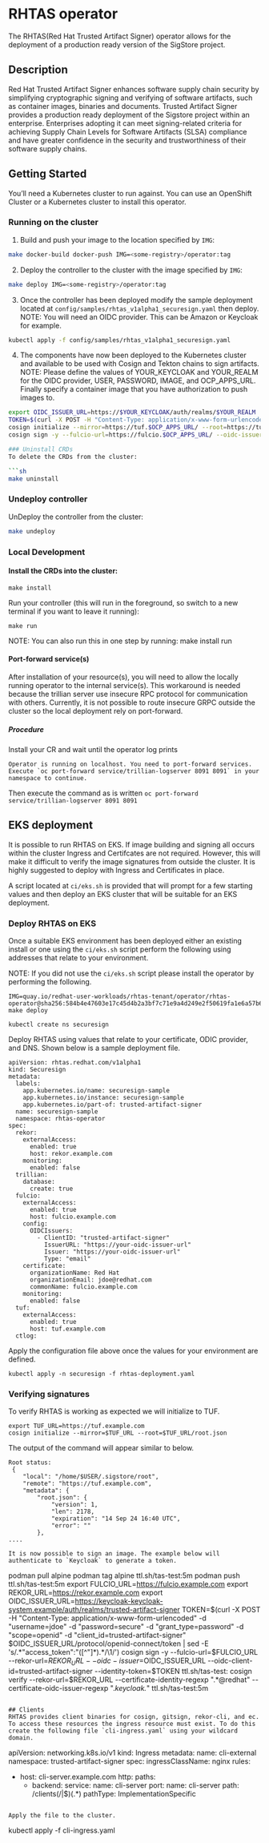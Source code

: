 # RHTAS operator
The RHTAS(Red Hat Trusted Artifact Signer) operator allows for the deployment of a production ready version of the SigStore project.

## Description
Red Hat Trusted Artifact Signer enhances software supply chain security by simplifying cryptographic signing and verifying of software artifacts, such as container images, binaries and documents. Trusted Artifact Signer provides a production ready deployment of the Sigstore project within an enterprise. Enterprises adopting it can meet signing-related criteria for achieving Supply Chain Levels for Software Artifacts (SLSA) compliance and have greater confidence in the security and trustworthiness of their software supply chains.

## Getting Started
You’ll need a Kubernetes cluster to run against. You can use an OpenShift Cluster or a Kubernetes cluster to install this operator.

### Running on the cluster
1. Build and push your image to the location specified by `IMG`:

```sh
make docker-build docker-push IMG=<some-registry>/operator:tag
```

2. Deploy the controller to the cluster with the image specified by `IMG`:

```sh
make deploy IMG=<some-registry>/operator:tag
```

3. Once the controller has been deployed modify the sample deployment located at `config/samples/rhtas_v1alpha1_securesign.yaml` then deploy.
NOTE: You will need an OIDC provider. This can be Amazon or Keycloak for example.

```sh
kubectl apply -f config/samples/rhtas_v1alpha1_securesign.yaml
```

4. The components have now been deployed to the Kubernetes cluster and available to be used with Cosign and Tekton chains to sign artifacts.
NOTE: Please define the values of YOUR_KEYCLOAK and YOUR_REALM for the OIDC provider, USER, PASSWORD, IMAGE, and OCP_APPS_URL. Finally specify a container image that you have authorization to push images to.

```sh
export OIDC_ISSUER_URL=https://$YOUR_KEYCLOAK/auth/realms/$YOUR_REALM
TOKEN=$(curl -X POST -H "Content-Type: application/x-www-form-urlencoded" -d "username=$USER" -d "password=$PASSWORD" -d "grant_type=password" -d "scope=openid" -d "client_id=$YOUR_REALM" $OIDC_ISSUER_URL/protocol/openid-connect/token |  sed -E 's/.*"access_token":"([^"]*).*/\1/')
cosign initialize --mirror=https://tuf.$OCP_APPS_URL/ --root=https://tuf.$OCP_APPS_URL/root.json
cosign sign -y --fulcio-url=https://fulcio.$OCP_APPS_URL/ --oidc-issuer=$OIDC_ISSUER_URL --identity-token=$TOKEN $IMAGE

### Uninstall CRDs
To delete the CRDs from the cluster:

```sh
make uninstall
```

### Undeploy controller
UnDeploy the controller from the cluster:

```sh
make undeploy
```

### Local Development
#### Install the CRDs into the cluster:
```
make install
````

Run your controller (this will run in the foreground, so switch to a new terminal if you want to leave it running):
```
make run
```
NOTE: You can also run this in one step by running: make install run

#### Port-forward service(s)
After installation of your resource(s), you will need to allow the locally running operator to the internal service(s).
This workaround is needed because the trillian server use insecure RPC protocol for communication with others.
Currently, it is not possible to route insecure GRPC outside the cluster so the local deployment rely on port-forward.

##### Procedure
Install your CR and wait until the operator log prints
```
Operator is running on localhost. You need to port-forward services.
Execute `oc port-forward service/trillian-logserver 8091 8091` in your namespace to continue.
```
Then execute the command as is written `oc port-forward service/trillian-logserver 8091 8091`

## EKS deployment
It is possible to run RHTAS on EKS. If image building and signing all occurs within the cluster Ingress and Certifcates are not required. However, this will make it difficult to verify the image signatures from outside the cluster. It is highly suggested to deploy with Ingress and Certificates in place.

A script located at `ci/eks.sh` is provided that will prompt for a few starting values and then deploy an EKS cluster that will be suitable for an EKS deployment.

### Deploy RHTAS on EKS
Once a suitable EKS environment has been deployed either an existing install or one using the `ci/eks.sh` script perform the following using addresses that relate to your environment.

NOTE: If you did not use the `ci/eks.sh` script please install the operator by performing the following.
```
IMG=quay.io/redhat-user-workloads/rhtas-tenant/operator/rhtas-operator@sha256:584b4e47603e17c45d4b2a3bf7c71e9a4d249e2f50619fa1e6a57b6742d2e2ad make deploy
```

```
kubectl create ns securesign
```

Deploy RHTAS using values that relate to your certificate, ODIC provider, and DNS. Shown below is a sample deployment file.
```
apiVersion: rhtas.redhat.com/v1alpha1
kind: Securesign
metadata:
  labels:
    app.kubernetes.io/name: securesign-sample
    app.kubernetes.io/instance: securesign-sample
    app.kubernetes.io/part-of: trusted-artifact-signer
  name: securesign-sample
  namespace: rhtas-operator
spec:
  rekor:
    externalAccess:
      enabled: true
      host: rekor.example.com
    monitoring:
      enabled: false
  trillian:
    database:
      create: true
  fulcio:
    externalAccess:
      enabled: true
      host: fulcio.example.com
    config:
      OIDCIssuers:
        - ClientID: "trusted-artifact-signer"
          IssuerURL: "https://your-oidc-issuer-url"
          Issuer: "https://your-oidc-issuer-url"
          Type: "email"
    certificate:
      organizationName: Red Hat
      organizationEmail: jdoe@redhat.com
      commonName: fulcio.example.com
    monitoring:
      enabled: false
  tuf:
    externalAccess:
      enabled: true
      host: tuf.example.com
  ctlog:
  ```

Apply the configuration file above once the values for your environment are defined.
```
kubectl apply -n securesign -f rhtas-deployment.yaml
```

### Verifying signatures
To verify RHTAS is working as expected we will initialize to TUF.
```
export TUF_URL=https://tuf.example.com
cosign initialize --mirror=$TUF_URL --root=$TUF_URL/root.json
```
The output of the command will appear similar to below.
```
Root status:
 {
	"local": "/home/$USER/.sigstore/root",
	"remote": "https://tuf.example.com",
	"metadata": {
		"root.json": {
			"version": 1,
			"len": 2178,
			"expiration": "14 Sep 24 16:40 UTC",
			"error": ""
		},
....

It is now possible to sign an image. The example below will authenticate to `Keycloak` to generate a token.
```
podman pull alpine
podman tag alpine ttl.sh/tas-test:5m
podman push ttl.sh/tas-test:5m
export FULCIO_URL=https://fulcio.example.com
export REKOR_URL=https://rekor.example.com
export OIDC_ISSUER_URL=https://keycloak-keycloak-system.example/auth/realms/trusted-artifact-signer
TOKEN=$(curl -X POST -H "Content-Type: application/x-www-form-urlencoded" -d "username=jdoe" -d "password=secure" -d "grant_type=password" -d "scope=openid" -d "client_id=trusted-artifact-signer" $OIDC_ISSUER_URL/protocol/openid-connect/token |  sed -E 's/.*"access_token":"([^"]*).*/\1/')
cosign sign -y --fulcio-url=$FULCIO_URL --rekor-url=$REKOR_URL --oidc-issuer=$OIDC_ISSUER_URL --oidc-client-id=trusted-artifact-signer --identity-token=$TOKEN ttl.sh/tas-test:
cosign verify --rekor-url=\$REKOR_URL --certificate-identity-regexp ".*@redhat" --certificate-oidc-issuer-regexp ".*keycloak.*" ttl.sh/tas-test:5m
```

## Clients
RHTAS provides client binaries for cosign, gitsign, rekor-cli, and ec. To access these resources the ingress resource must exist. To do this create the following file `cli-ingress.yaml` using your wildcard domain.

```
apiVersion: networking.k8s.io/v1
kind: Ingress
metadata:
  name: cli-external
  namespace: trusted-artifact-signer
spec:
  ingressClassName: nginx
  rules:
  - host: cli-server.example.com
    http:
      paths:
      - backend:
          service:
            name: cli-server
            port:
              name: cli-server
        path: /clients(/|$)(.*)
        pathType: ImplementationSpecific
```

Apply the file to the cluster.

```
kubectl apply -f cli-ingress.yaml
```

